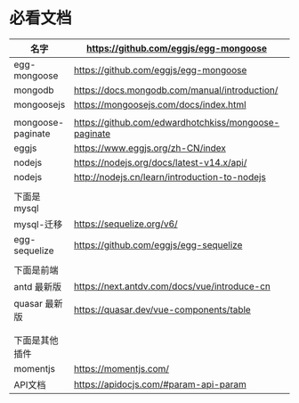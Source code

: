 
# 必看文档

| 名字              | https://github.com/eggjs/egg-mongoose                |      |      |
| ----------------- | ---------------------------------------------------- | ---- | ---- |
| egg-mongoose      | https://github.com/eggjs/egg-mongoose                |      |      |
| mongodb           | https://docs.mongodb.com/manual/introduction/        |      |      |
| mongoosejs        | https://mongoosejs.com/docs/index.html               |      |      |
|                   |                                                      |      |      |
| mongoose-paginate | https://github.com/edwardhotchkiss/mongoose-paginate |      |      |
| eggjs             | https://www.eggjs.org/zh-CN/index                    |      |      |
| nodejs            | https://nodejs.org/docs/latest-v14.x/api/            |      |      |
| nodejs            | http://nodejs.cn/learn/introduction-to-nodejs        |      |      |
|                   |                                                      |      |      |
| 下面是mysql       |                                                      |      |      |
| mysql-迁移        | https://sequelize.org/v6/                            |      |      |
| egg-sequelize     | https://github.com/eggjs/egg-sequelize               |      |      |
|                   |                                                      |      |      |
| 下面是前端        |                                                      |      |      |
| antd 最新版       | https://next.antdv.com/docs/vue/introduce-cn         |      |      |
| quasar 最新版     | https://quasar.dev/vue-components/table              |      |      |
|                   |                                                      |      |      |
|                   |                                                      |      |      |
| 下面是其他插件    |                                                      |      |      |
| momentjs          | https://momentjs.com/                                |      |      |
|      API文档             |  https://apidocjs.com/#param-api-param                                                    |      |      |





